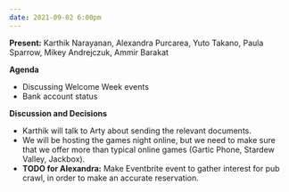 ```yaml
---
date: 2021-09-02 6:00pm
---
```


**Present:** Karthik Narayanan, Alexandra Purcarea, Yuto Takano, Paula Sparrow, Mikey Andrejczuk, Ammir Barakat

**Agenda**

- Discussing Welcome Week events
- Bank account status

**Discussion and Decisions**

- Karthik will talk to Arty about sending the relevant documents.
- We will be hosting the games night online, but we need to make sure that we offer more than typical online games (Gartic Phone, Stardew Valley, Jackbox).
- **TODO for Alexandra:** Make Eventbrite event to gather interest for pub crawl, in order to make an accurate reservation.
